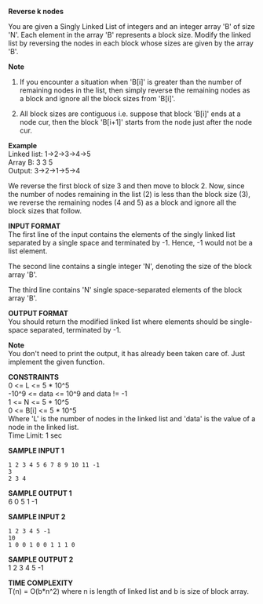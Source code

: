 **Reverse k nodes**

You are given a Singly Linked List of integers and an integer array 'B' of size 'N'. Each element in the array 'B' represents a block size. Modify the linked list by reversing the nodes in each block whose sizes are given by the array 'B'.

**Note**
1) If you encounter a situation when 'B[i]' is greater than the number of remaining nodes in the list, then simply reverse the remaining nodes as a block and ignore all the block sizes from 'B[i]'.

2) All block sizes are contiguous i.e. suppose that block 'B[i]' ends at a node cur, then the block 'B[i+1]' starts from the node just after the node cur.

**Example**\
Linked list: 1->2->3->4->5\
Array B: 3 3 5\
Output: 3->2->1->5->4

We reverse the first block of size 3 and then move to block 2. Now, since the number of nodes remaining in the list (2) is less than the block size (3), we reverse the remaining nodes (4 and 5) as a block and ignore all the block sizes that follow.

**INPUT FORMAT**\
The first line of the input contains the elements of the singly linked list separated by a single space and terminated by -1. Hence, -1 would not be a list element.

The second line contains a single integer 'N', denoting the size of the block array 'B'.

The third line contains 'N' single space-separated elements of the block array 'B'.

**OUTPUT FORMAT**\
You should return the modified linked list where elements should be single-space separated, terminated by -1.

**Note**\
You don't need to print the output, it has already been taken care of. Just implement the given function.

**CONSTRAINTS**\
0 <= L <= 5 * 10^5\
-10^9 <= data <= 10^9 and data != -1\
1 <= N <= 5 * 10^5\
0 <= B[i] <= 5 * 10^5\
Where 'L' is the number of nodes in the linked list and 'data' is the value of a node in the linked list. \
Time Limit: 1 sec

**SAMPLE INPUT 1**
```
1 2 3 4 5 6 7 8 9 10 11 -1
3
2 3 4
```
**SAMPLE OUTPUT 1**\
6 0 5 1 -1

**SAMPLE INPUT 2**
```
1 2 3 4 5 -1
10
1 0 0 1 0 0 1 1 1 0
```

**SAMPLE OUTPUT 2**\
1 2 3 4 5 -1

**TIME COMPLEXITY**\
T(n) = O(b*n^2) where n is length of linked list and b is size of block array.

